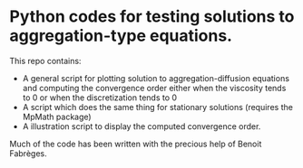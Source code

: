 # Python codes for testing solutions to aggregation-type equations.

This repo contains:

- A general script for plotting solution to aggregation-diffusion equations and computing the convergence order either when the viscosity tends to 0 or when the discretization tends to 0
- A script which does the same thing for stationary solutions (requires the MpMath package)
- A illustration script to display the computed convergence order.

Much of the code has been written with the precious help of Benoit Fabrèges.
